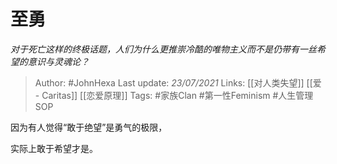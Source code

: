 # 至勇
*对于死亡这样的终极话题，人们为什么更推崇冷酷的唯物主义而不是仍带有一丝希望的意识与灵魂论？*

> Author: #JohnHexa
Last update: *23/07/2021* 
Links: [[对人类失望]] [[爱 - Caritas]] [[恋爱原理]]
Tags:  #家族Clan #第一性Feminism #人生管理SOP 



因为有人觉得“敢于绝望”是勇气的极限，

实际上敢于希望才是。



